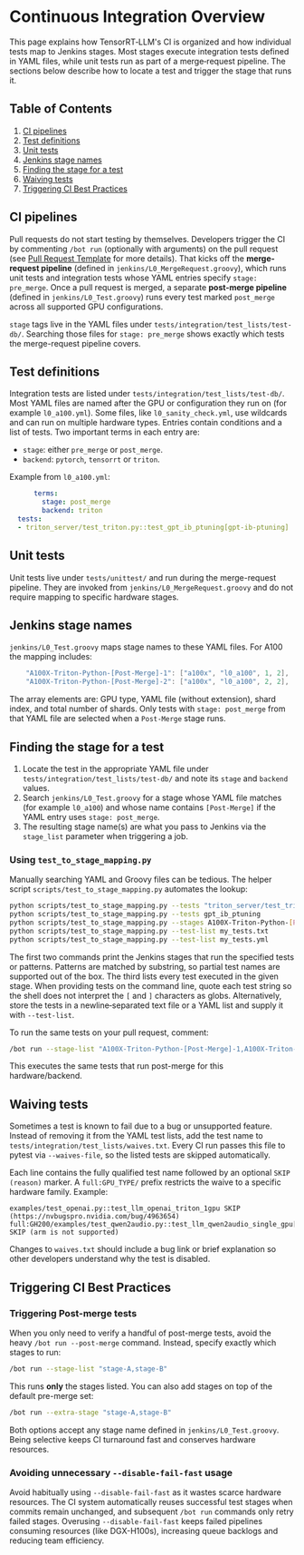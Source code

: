 # Continuous Integration Overview

This page explains how TensorRT‑LLM's CI is organized and how individual tests map to Jenkins stages. Most stages execute integration tests defined in YAML files, while unit tests run as part of a merge‑request pipeline. The sections below describe how to locate a test and trigger the stage that runs it.

## Table of Contents
1. [CI pipelines](#ci-pipelines)
2. [Test definitions](#test-definitions)
3. [Unit tests](#unit-tests)
4. [Jenkins stage names](#jenkins-stage-names)
5. [Finding the stage for a test](#finding-the-stage-for-a-test)
6. [Waiving tests](#waiving-tests)
7. [Triggering CI Best Practices](#triggering-ci-best-practices)

## CI pipelines

Pull requests do not start testing by themselves. Developers trigger the CI by commenting `/bot run` (optionally with arguments) on the pull request (see [Pull Request Template](../../../.github/pull_request_template.md) for more details). That kicks off the **merge-request pipeline** (defined in `jenkins/L0_MergeRequest.groovy`), which runs unit tests and integration tests whose YAML entries specify `stage: pre_merge`. Once a pull request is merged, a separate **post-merge pipeline** (defined in `jenkins/L0_Test.groovy`) runs every test marked `post_merge` across all supported GPU configurations.

`stage` tags live in the YAML files under `tests/integration/test_lists/test-db/`. Searching those files for `stage: pre_merge` shows exactly which tests the merge-request pipeline covers.

## Test definitions

Integration tests are listed under `tests/integration/test_lists/test-db/`. Most YAML files are named after the GPU or configuration they run on (for example `l0_a100.yml`). Some files, like `l0_sanity_check.yml`, use wildcards and can run on multiple hardware types. Entries contain conditions and a list of tests. Two important terms in each entry are:

- `stage`: either `pre_merge` or `post_merge`.
- `backend`: `pytorch`, `tensorrt` or `triton`.

Example from `l0_a100.yml`:

```yaml
      terms:
        stage: post_merge
        backend: triton
  tests:
  - triton_server/test_triton.py::test_gpt_ib_ptuning[gpt-ib-ptuning]
```

## Unit tests

Unit tests live under `tests/unittest/` and run during the merge-request pipeline. They are invoked from `jenkins/L0_MergeRequest.groovy` and do not require mapping to specific hardware stages.

## Jenkins stage names

`jenkins/L0_Test.groovy` maps stage names to these YAML files.  For A100 the mapping includes:

```groovy
    "A100X-Triton-Python-[Post-Merge]-1": ["a100x", "l0_a100", 1, 2],
    "A100X-Triton-Python-[Post-Merge]-2": ["a100x", "l0_a100", 2, 2],
```

The array elements are: GPU type, YAML file (without extension), shard index, and total number of shards. Only tests with `stage: post_merge` from that YAML file are selected when a `Post-Merge` stage runs.

## Finding the stage for a test

1. Locate the test in the appropriate YAML file under `tests/integration/test_lists/test-db/` and note its `stage` and `backend` values.
2. Search `jenkins/L0_Test.groovy` for a stage whose YAML file matches (for example `l0_a100`) and whose name contains `[Post-Merge]` if the YAML entry uses `stage: post_merge`.
3. The resulting stage name(s) are what you pass to Jenkins via the `stage_list` parameter when triggering a job.

### Using `test_to_stage_mapping.py`

Manually searching YAML and Groovy files can be tedious.  The helper script
`scripts/test_to_stage_mapping.py` automates the lookup:

```bash
python scripts/test_to_stage_mapping.py --tests "triton_server/test_triton.py::test_gpt_ib_ptuning[gpt-ib-ptuning]"
python scripts/test_to_stage_mapping.py --tests gpt_ib_ptuning
python scripts/test_to_stage_mapping.py --stages A100X-Triton-Python-[Post-Merge]-1
python scripts/test_to_stage_mapping.py --test-list my_tests.txt
python scripts/test_to_stage_mapping.py --test-list my_tests.yml
```

The first two commands print the Jenkins stages that run the specified tests or
patterns. Patterns are matched by substring, so partial test names are
supported out of the box. The third lists every test executed in the given stage. When
providing tests on the command line, quote each test string so the shell does
not interpret the `[` and `]` characters as globs. Alternatively, store the
tests in a newline‑separated text file or a YAML list and supply it with
`--test-list`.


To run the same tests on your pull request, comment:

```bash
/bot run --stage-list "A100X-Triton-Python-[Post-Merge]-1,A100X-Triton-Python-[Post-Merge]-2"
```

This executes the same tests that run post-merge for this hardware/backend.


## Waiving tests

Sometimes a test is known to fail due to a bug or unsupported feature. Instead
of removing it from the YAML test lists, add the test name to
`tests/integration/test_lists/waives.txt`. Every CI run passes this file to
pytest via `--waives-file`, so the listed tests are skipped automatically.

Each line contains the fully qualified test name followed by an optional
`SKIP (reason)` marker. A `full:GPU_TYPE/` prefix restricts the waive to a
specific hardware family. Example:

```text
examples/test_openai.py::test_llm_openai_triton_1gpu SKIP (https://nvbugspro.nvidia.com/bug/4963654)
full:GH200/examples/test_qwen2audio.py::test_llm_qwen2audio_single_gpu[qwen2_audio_7b_instruct] SKIP (arm is not supported)
```

Changes to `waives.txt` should include a bug link or brief explanation so other
developers understand why the test is disabled.

## Triggering CI Best Practices

### Triggering Post-merge tests

When you only need to verify a handful of post-merge tests, avoid the heavy
`/bot run --post-merge` command. Instead, specify exactly which stages to run:

```bash
/bot run --stage-list "stage-A,stage-B"
```

This runs **only** the stages listed. You can also add stages on top of the
default pre-merge set:

```bash
/bot run --extra-stage "stage-A,stage-B"
```

Both options accept any stage name defined in `jenkins/L0_Test.groovy`. Being
selective keeps CI turnaround fast and conserves hardware resources.

### Avoiding unnecessary `--disable-fail-fast` usage

Avoid habitually using `--disable-fail-fast` as it wastes scarce hardware resources. The CI system automatically reuses successful test stages when commits remain unchanged, and subsequent `/bot run` commands only retry failed stages. Overusing `--disable-fail-fast` keeps failed pipelines consuming resources (like DGX-H100s), increasing queue backlogs and reducing team efficiency.
